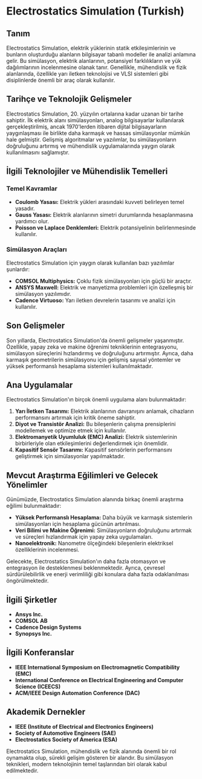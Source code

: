 # Electrostatics Simulation (Turkish)

## Tanım

Electrostatics Simulation, elektrik yüklerinin statik etkileşimlerinin ve bunların oluşturduğu alanların bilgisayar tabanlı modeller ile analizi anlamına gelir. Bu simülasyon, elektrik alanlarının, potansiyel farklılıkların ve yük dağılımlarının incelenmesine olanak tanır. Genellikle, mühendislik ve fizik alanlarında, özellikle yarı iletken teknolojisi ve VLSI sistemleri gibi disiplinlerde önemli bir araç olarak kullanılır.

## Tarihçe ve Teknolojik Gelişmeler

Electrostatics Simulation, 20. yüzyılın ortalarına kadar uzanan bir tarihe sahiptir. İlk elektrik alanı simülasyonları, analog bilgisayarlar kullanılarak gerçekleştirilmiş, ancak 1970'lerden itibaren dijital bilgisayarların yaygınlaşması ile birlikte daha karmaşık ve hassas simülasyonlar mümkün hale gelmiştir. Gelişmiş algoritmalar ve yazılımlar, bu simülasyonların doğruluğunu artırmış ve mühendislik uygulamalarında yaygın olarak kullanılmasını sağlamıştır.

## İlgili Teknolojiler ve Mühendislik Temelleri

### Temel Kavramlar

- **Coulomb Yasası:** Elektrik yükleri arasındaki kuvveti belirleyen temel yasadır.
- **Gauss Yasası:** Elektrik alanlarının simetri durumlarında hesaplanmasına yardımcı olur.
- **Poisson ve Laplace Denklemleri:** Elektrik potansiyelinin belirlenmesinde kullanılır.

### Simülasyon Araçları

Electrostatics Simulation için yaygın olarak kullanılan bazı yazılımlar şunlardır:

- **COMSOL Multiphysics:** Çoklu fizik simülasyonları için güçlü bir araçtır.
- **ANSYS Maxwell:** Elektrik ve manyetizma problemleri için özelleşmiş bir simülasyon yazılımıdır.
- **Cadence Virtuoso:** Yarı iletken devrelerin tasarımı ve analizi için kullanılır.

## Son Gelişmeler

Son yıllarda, Electrostatics Simulation'da önemli gelişmeler yaşanmıştır. Özellikle, yapay zeka ve makine öğrenimi tekniklerinin entegrasyonu, simülasyon süreçlerini hızlandırmış ve doğruluğunu artırmıştır. Ayrıca, daha karmaşık geometrilerin simülasyonu için gelişmiş sayısal yöntemler ve yüksek performanslı hesaplama sistemleri kullanılmaktadır.

## Ana Uygulamalar

Electrostatics Simulation'ın birçok önemli uygulama alanı bulunmaktadır:

1. **Yarı İletken Tasarımı:** Elektrik alanlarının davranışını anlamak, cihazların performansını artırmak için kritik öneme sahiptir.
2. **Diyot ve Transistör Analizi:** Bu bileşenlerin çalışma prensiplerini modellemek ve optimize etmek için kullanılır.
3. **Elektromanyetik Uyumluluk (EMC) Analizi:** Elektrik sistemlerinin birbirleriyle olan etkileşimlerini değerlendirmek için önemlidir.
4. **Kapasitif Sensör Tasarımı:** Kapasitif sensörlerin performansını geliştirmek için simülasyonlar yapılmaktadır.

## Mevcut Araştırma Eğilimleri ve Gelecek Yönelimler

Günümüzde, Electrostatics Simulation alanında birkaç önemli araştırma eğilimi bulunmaktadır:

- **Yüksek Performanslı Hesaplama:** Daha büyük ve karmaşık sistemlerin simülasyonları için hesaplama gücünün artırılması.
- **Veri Bilimi ve Makine Öğrenimi:** Simülasyonların doğruluğunu artırmak ve süreçleri hızlandırmak için yapay zeka uygulamaları.
- **Nanoelektronik:** Nanometre ölçeğindeki bileşenlerin elektriksel özelliklerinin incelenmesi.
  
Gelecekte, Electrostatics Simulation'ın daha fazla otomasyon ve entegrasyon ile desteklenmesi beklenmektedir. Ayrıca, çevresel sürdürülebilirlik ve enerji verimliliği gibi konulara daha fazla odaklanılması öngörülmektedir.

## İlgili Şirketler

- **Ansys Inc.**
- **COMSOL AB**
- **Cadence Design Systems**
- **Synopsys Inc.**

## İlgili Konferanslar

- **IEEE International Symposium on Electromagnetic Compatibility (EMC)**
- **International Conference on Electrical Engineering and Computer Science (ICEECS)**
- **ACM/IEEE Design Automation Conference (DAC)**

## Akademik Dernekler

- **IEEE (Institute of Electrical and Electronics Engineers)**
- **Society of Automotive Engineers (SAE)**
- **Electrostatics Society of America (ESA)**

Electrostatics Simulation, mühendislik ve fizik alanında önemli bir rol oynamakta olup, sürekli gelişim gösteren bir alandır. Bu simülasyon teknikleri, modern teknolojinin temel taşlarından biri olarak kabul edilmektedir.